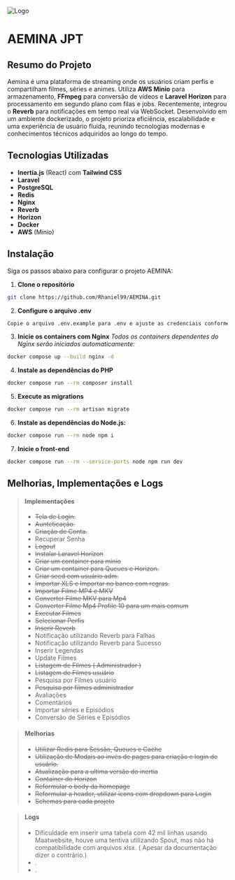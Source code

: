 
![Logo](https://i.pinimg.com/originals/21/11/61/21116158daaeb1459b4ec0758505e1ad.gif)


# AEMINA JPT

## Resumo do Projeto

Aemina é uma plataforma de streaming onde os usuários criam perfis e compartilham filmes, séries e animes. Utiliza **AWS Minio** para armazenamento, **FFmpeg** para conversão de vídeos e **Laravel Horizon** para processamento em segundo plano com filas e jobs. Recentemente, integrou o **Reverb** para notificações em tempo real via WebSocket. Desenvolvido em um ambiente dockerizado, o projeto prioriza eficiência, escalabilidade e uma experiência de usuário fluida, reunindo tecnologias modernas e conhecimentos técnicos adquiridos ao longo do tempo.

## Tecnologias Utilizadas

- **Inertia.js** (React) com **Tailwind CSS**
- **Laravel**
- **PostgreSQL**
- **Redis**
- **Nginx**
- **Reverb**
- **Horizon** 
- **Docker** 
- **AWS** (Minio) 

## Instalação

Siga os passos abaixo para configurar o projeto AEMINA:

1. **Clone o repositório**
```bash
git clone https://github.com/Rhaniel99/AEMINA.git
```

2. **Configure o arquivo .env**
```bash
Copie o arquivo .env.example para .env e ajuste as credenciais conforme necessário.
```

3. **Inicie os containers com Nginx**
*Todos os containers dependentes do Nginx serão iniciados automaticamente:*
```bash
docker compose up --build nginx -d
```
4. **Instale as dependências do PHP**
```bash
docker compose run --rm composer install
```
5. **Execute as migrations**
```bash
docker compose run --rm artisan migrate
```

6. **Instale as dependências do Node.js:**
```bash
docker compose run --rm node npm i
```
7. **Inicie o front-end**
```bash
docker compose run --rm --service-ports node npm run dev
```
## Melhorias, Implementações e Logs

> #### Implementações
>
> - ~~Tela de Login.~~
> - ~~Aunteticação.~~
> - ~~Criação de Conta.~~
> - Recuperar Senha
> - ~~Logout~~
> - ~~Instalar Laravel Horizon~~
> - ~~Criar um container para minio~~
> - ~~Criar um container para Queues e Horizon.~~
> - ~~Criar seed com usuário adm.~~
> - ~~Importar XLS e Importar no banco com regras.~~
> - ~~Importar Filme MP4 e MKV~~
> - ~~Converter Filme MKV para Mp4~~
> - ~~Converter Filme Mp4 Profile 10 para um mais comum~~
> - ~~Executar Filmes~~
> - ~~Selecionar Perfis~~
> - ~~Inserir Reverb~~
> - Notificação utilizando Reverb para Falhas
> - Notificação utilizando Reverb para Sucesso
> - Inserir Legendas
> - Update Filmes 
> - ~~Listagem de Filmes ( Administrador )~~
> - ~~Listagem de Filmes usuário~~
> - Pesquisa por Filmes usuário
> - ~~Pesquisa por filmes administrador~~
> - Avaliações
> - Comentários
> - Importar séries e Episódios
> - Conversão de Séries e Episódios 

> #### Melhorias
> 
> - ~~Utilizar Redis para Sessão, Queues e Cache~~
> - ~~Utilização de Modais ao invés de pages para criação e login de usuário.~~
> - ~~Atualização para a ultima versão do inertia~~
> -  ~~Container do Horizon~~
> - ~~Reformular o body da homepage~~
> - ~~Reformular a header, utilizar icons com dropdown para Login~~
> - ~~Schemas para cada projeto~~


> #### Logs
> 
> - Dificuldade em inserir uma tabela com 42 mil linhas usando Maatwebsite, houve uma tentiva utilizando Spout, mas não há compatibilidade com arquivos xlsx. ( Apesar da documentação dizer o contrário.)
> - .
> - .
>
> 

